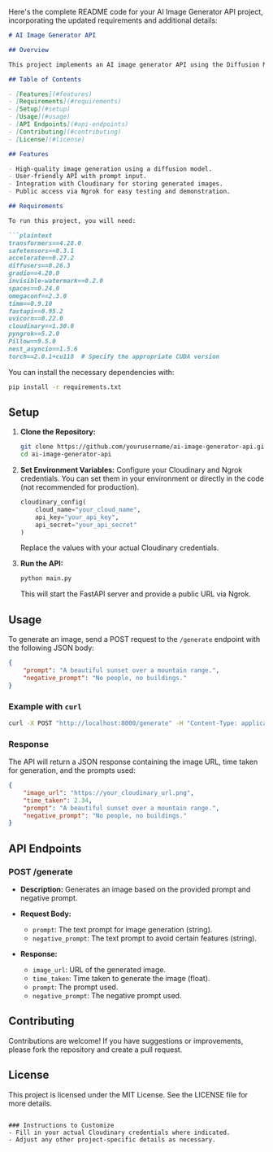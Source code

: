 Here's the complete README code for your AI Image Generator API project, incorporating the updated requirements and additional details:

```markdown
# AI Image Generator API

## Overview

This project implements an AI image generator API using the Diffusion Model 3. It allows users to generate images based on text prompts and negative prompts. The API is built with FastAPI and leverages Cloudinary for image storage and Pyngrok for public access during development.

## Table of Contents

- [Features](#features)
- [Requirements](#requirements)
- [Setup](#setup)
- [Usage](#usage)
- [API Endpoints](#api-endpoints)
- [Contributing](#contributing)
- [License](#license)

## Features

- High-quality image generation using a diffusion model.
- User-friendly API with prompt input.
- Integration with Cloudinary for storing generated images.
- Public access via Ngrok for easy testing and demonstration.

## Requirements

To run this project, you will need:

```plaintext
transformers==4.28.0
safetensors==0.3.1
accelerate==0.27.2
diffusers==0.26.3
gradio==4.20.0
invisible-watermark==0.2.0
spaces==0.24.0
omegaconf==2.3.0
timm==0.9.10
fastapi==0.95.2
uvicorn==0.22.0
cloudinary==1.30.0
pyngrok==5.2.0
Pillow==9.5.0
nest_asyncio==1.5.6
torch==2.0.1+cu118  # Specify the appropriate CUDA version
```

You can install the necessary dependencies with:

```bash
pip install -r requirements.txt
```

## Setup

1. **Clone the Repository:**

   ```bash
   git clone https://github.com/yourusername/ai-image-generator-api.git
   cd ai-image-generator-api
   ```

2. **Set Environment Variables:**
   Configure your Cloudinary and Ngrok credentials. You can set them in your environment or directly in the code (not recommended for production).

   ```python
   cloudinary_config(
       cloud_name="your_cloud_name",
       api_key="your_api_key",
       api_secret="your_api_secret"
   )
   ```

   Replace the values with your actual Cloudinary credentials.

3. **Run the API:**

   ```bash
   python main.py
   ```

   This will start the FastAPI server and provide a public URL via Ngrok.

## Usage

To generate an image, send a POST request to the `/generate` endpoint with the following JSON body:

```json
{
    "prompt": "A beautiful sunset over a mountain range.",
    "negative_prompt": "No people, no buildings."
}
```

### Example with `curl`

```bash
curl -X POST "http://localhost:8000/generate" -H "Content-Type: application/json" -d '{"prompt": "A beautiful sunset over a mountain range.", "negative_prompt": "No people, no buildings."}'
```

### Response

The API will return a JSON response containing the image URL, time taken for generation, and the prompts used:

```json
{
    "image_url": "https://your_cloudinary_url.png",
    "time_taken": 2.34,
    "prompt": "A beautiful sunset over a mountain range.",
    "negative_prompt": "No people, no buildings."
}
```

## API Endpoints

### POST /generate

- **Description:** Generates an image based on the provided prompt and negative prompt.
- **Request Body:**
  - `prompt`: The text prompt for image generation (string).
  - `negative_prompt`: The text prompt to avoid certain features (string).
  
- **Response:**
  - `image_url`: URL of the generated image.
  - `time_taken`: Time taken to generate the image (float).
  - `prompt`: The prompt used.
  - `negative_prompt`: The negative prompt used.

## Contributing

Contributions are welcome! If you have suggestions or improvements, please fork the repository and create a pull request.

## License

This project is licensed under the MIT License. See the LICENSE file for more details.
```

### Instructions to Customize
- Fill in your actual Cloudinary credentials where indicated.
- Adjust any other project-specific details as necessary.
